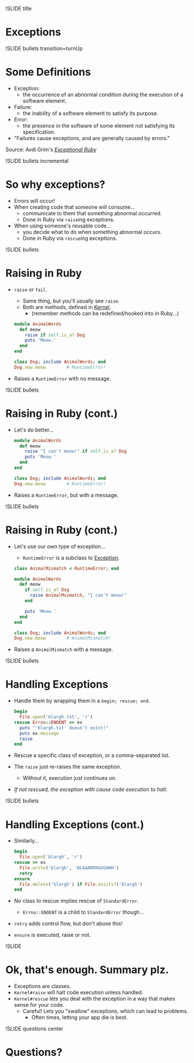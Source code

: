 !SLIDE title
# Exceptions

!SLIDE bullets transition=turnUp
# Some Definitions

* Exception:
    * the occurrence of an abnormal condition during the execution of a software element.
* Failure:
    * the inability of a software element to satisfy its purpose.
* Error:
    * the presence in the software of some element not satisfying its specification.
* "Failures cause exceptions, and are generally caused by errors."

Source: Avdi Grim's [_Exceptional Ruby_](http://exceptionalruby.com)

!SLIDE bullets incremental
# So why exceptions?

* Errors will occur!
* When creating code that someone will consume...
    * communicate to them that something abnormal occurred.
    * Done in Ruby via `raise`ing exceptions.
* When using someone's reusable code...
    * you decide what to do when something abnormal occurs.
    * Done in Ruby via `rescue`ing exceptions.


!SLIDE bullets
# Raising in Ruby

* `raise` or `fail`.
    * Same thing, but you'll usually see `raise`.
    * Both are methods, defined in [Kernel](http://rdoc.info/stdlib/core/Kernel).
        * (remember methods can be redefined/hooked into in Ruby...)

    ```ruby
    module AnimalWords
      def meow
        raise if self.is_a? Dog
        puts 'Meow.'
      end
    end

    class Dog; include AnimalWords; end
    Dog.new.meow        # RuntimeError!
    ```
* Raises a `RuntimeError` with no message.

!SLIDE bullets
# Raising in Ruby (cont.)

* Let's do better...

    ```ruby
    module AnimalWords
      def meow
        raise "I can't meow!" if self.is_a? Dog
        puts 'Meow.'
      end
    end

    class Dog; include AnimalWords; end
    Dog.new.meow        # RuntimeError!
    ```
* Raises a `RuntimeError`, but with a message.

!SLIDE bullets
# Raising in Ruby (cont.)

* Let's use our own type of exception...
    * `RuntimeError` is a subclass to [Exception](http://rdoc.info/stdlib/core/Exception).

    ```ruby
    class AnimalMismatch < RuntimeError; end

    module AnimalWords
      def meow
        if self.is_a? Dog
          raise AnimalMismatch, "I can't meow!"
        end

        puts 'Meow.'
      end
    end

    class Dog; include AnimalWords; end
    Dog.new.meow        # AnimalMismatch!
    ```
* Raises a `AnimalMismatch` with a message.

!SLIDE bullets
# Handling Exceptions

* Handle them by wrapping them in a `begin; rescue; end`.

    ```ruby
    begin
      File.open('blargh.txt', 'r')
    rescue Errno::ENOENT => ex
      puts "'blargh.txt' doesn't exist!"
      puts ex.message
      raise
    end
    ```
* Rescue a specific class of exception, or a comma-separated list.
* The `raise` just re-raises the same exception.
    * Without it, execution just continues on.
* _If not rescued, the exception with cause code execution to halt._

!SLIDE bullets
# Handling Exceptions (cont.)

* Similarly...

    ```ruby
    begin
      File.open('blargh', 'r')
    rescue => ex
      File.write('blargh', 'BLAAARRRGGGHHH')
      retry
    ensure
      File.delete('blargh') if File.exists?('blargh')
    end
    ```
* No class to rescue implies rescue of `StandardError`.
    * `Errno::ENOENT` is a child to `StandardError` though...
* `retry` adds control flow, but don't abuse this!
* `ensure` is executed, raise or not.

!SLIDE
# Ok, that's enough. Summary plz.

* Exceptions are classes.
* `Kernel#raise` will halt code execution unless handled.
* `Kernel#rescue` lets you deal with the exception in a way that makes sense for
  your code.
    * Careful!  Lets you "swallow" exceptions, which can lead to problems.
        * Often times, letting your app die is best.

!SLIDE questions center
# Questions?
